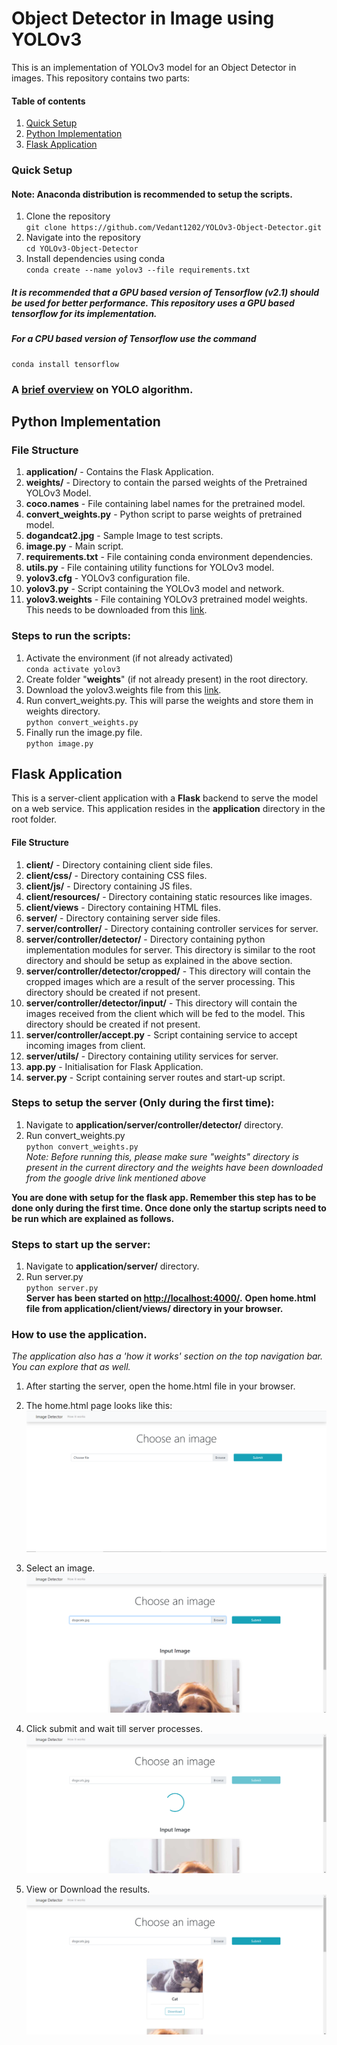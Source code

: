 # Object Detector in Image using YOLOv3

This is an implementation of YOLOv3 model for an Object Detector in images. This repository contains two parts:

#### Table of contents
 1. [Quick Setup](#quick-setup)
 2. [Python Implementation](#python-implementation)
 3. [Flask Application](#flask-application)


### Quick Setup
#### Note: Anaconda distribution is recommended to setup the scripts.

 1. Clone the repository <br>
 `git clone https://github.com/Vedant1202/YOLOv3-Object-Detector.git`
 2. Navigate into the repository <br>
 `cd YOLOv3-Object-Detector`
 3.  Install dependencies using conda <br>
 `conda create --name yolov3 --file requirements.txt`

 ##### It is recommended that a GPU based version of Tensorflow (v2.1) should be used for better  performance. This repository uses a GPU based tensorflow for its implementation.
##### For a CPU based version of Tensorflow use the command

    conda install tensorflow

### A [brief overview](https://medium.com/@ODSC/overview-of-the-yolo-object-detection-algorithm-7b52a745d3e0) on YOLO algorithm.


 ## Python Implementation

### File Structure

 1. **application/** - Contains the Flask Application.
 2. **weights/** - Directory to contain the parsed weights of the Pretrained YOLOv3 Model.
 3. **coco.names** - File containing label names for the pretrained model.
 4. **convert_weights.py** - Python script to parse weights of pretrained model.
 5. **dogandcat2.jpg** - Sample Image to test scripts.
 6. **image.py** - Main script.
 7. **requirements.txt** - File containing conda environment dependencies.
 8. **utils.py** - File containing utility functions for YOLOv3 model.
 9. **yolov3.cfg** - YOLOv3 configuration file.
 10. **yolov3.py** - Script containing the YOLOv3 model and network.
 11. **yolov3.weights** - File containing YOLOv3 pretrained model weights. This needs to be downloaded from this [link](https://drive.google.com/file/d/1aMrzvdsgqi3Md1O7X2R1DcbcClKbnQq_/view?usp=sharing).

 ### Steps to run the scripts:

 1. Activate the environment (if not already activated) <br>
 `conda activate yolov3`
 2. Create folder "**weights**"  (if not already present) in the root directory.
 3. Download the yolov3.weights file from this [link](https://drive.google.com/file/d/1aMrzvdsgqi3Md1O7X2R1DcbcClKbnQq_/view?usp=sharing).
 4. Run convert_weights.py. This will parse the weights and store them in weights directory. <br>
 `python convert_weights.py`
5. Finally run the image.py file. <br>
`python image.py`



 ## Flask Application

This is a server-client application with a **Flask** backend to serve the model on a web service.
This application resides in the **application** directory in the root folder.

#### File Structure

 1. **client/** - Directory containing client side files.
 2. **client/css/** - Directory containing CSS files.
 3. **client/js/** - Directory containing JS files.
 4. **client/resources/** - Directory containing static resources like images.
 5. **client/views** - Directory containing HTML files.
 6. **server/** - Directory containing server side files.
 7. **server/controller/** - Directory containing controller services for server.
 8. **server/controller/detector/** - Directory containing python implementation modules for server. This directory is similar to the root directory and should be setup as explained in the above section.
 9. **server/controller/detector/cropped/** - This directory will contain the cropped images which are a result of the server processing. This directory should be created if not present.
 10. **server/controller/detector/input/** - This directory will contain the images received from the client which will be fed to the model. This directory should be created if not present.
 11. **server/controller/accept.py** - Script containing service to accept incoming images from client.
 12. **server/utils/** - Directory containing utility services for server.
 13. **app.py** - Initialisation for Flask Application.
 14. **server.py** - Script containing server routes and start-up script.

 ### Steps to setup the server (Only during the first time):

 1. Navigate to **application/server/controller/detector/** directory.
 2. Run convert_weights.py <br>
 `python convert_weights.py` <br>
*Note: Before running this, please make sure "weights" directory is present in the current directory and the weights have been downloaded from the google drive link mentioned above*

**You are done with setup for the flask app. Remember this step has to be done only during the first time. Once done only the startup scripts need to be run which are explained as follows.**

### Steps to start up the server:

 1. Navigate to **application/server/** directory.
 2. Run server.py <br>
 `python server.py` <br>
 **Server has been started on [http://localhost:4000/](http://localhost:4000/).**
 **Open home.html file from application/client/views/ directory in your browser.**

### How to use the application.
*The application also has a 'how it works' section on the top navigation bar. You can explore that as well.*

 1. After starting the server, open the home.html file in your browser.

 2. The home.html page looks like this:
![enter image description here](https://raw.githubusercontent.com/Vedant1202/YOLOv3-Object-Detector/master/readme-images/home.PNG)

3. Select an image.
![enter image description here](https://raw.githubusercontent.com/Vedant1202/YOLOv3-Object-Detector/master/readme-images/choose.PNG)

4. Click submit and wait till server processes.
![enter image description here](https://raw.githubusercontent.com/Vedant1202/YOLOv3-Object-Detector/master/readme-images/loading.PNG)

5. View or Download the results.
![enter image description here](https://raw.githubusercontent.com/Vedant1202/YOLOv3-Object-Detector/master/readme-images/results.PNG)
